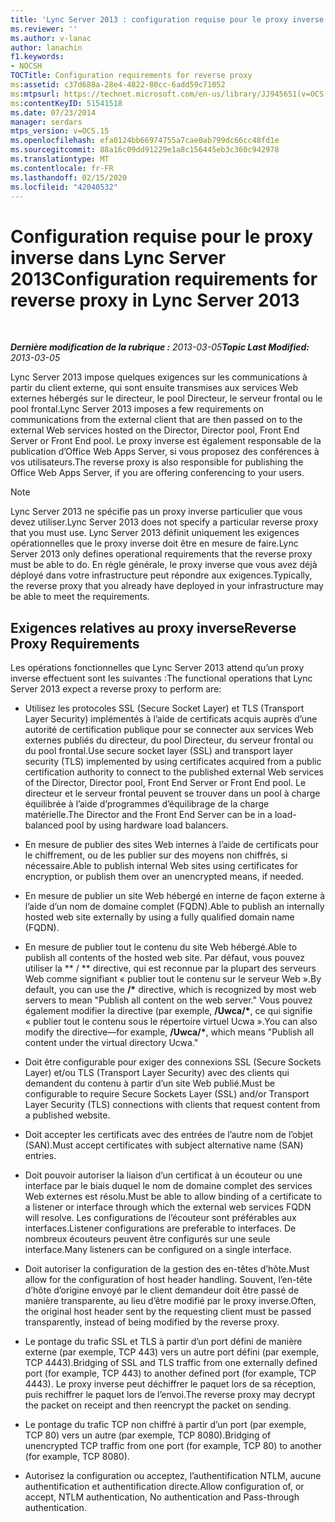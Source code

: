 ```yaml
---
title: 'Lync Server 2013 : configuration requise pour le proxy inverse'
ms.reviewer: ''
ms.author: v-lanac
author: lanachin
f1.keywords:
- NOCSH
TOCTitle: Configuration requirements for reverse proxy
ms:assetid: c37d688a-28e4-4822-80cc-6add59c71052
ms:mtpsurl: https://technet.microsoft.com/en-us/library/JJ945651(v=OCS.15)
ms:contentKeyID: 51541518
ms.date: 07/23/2014
manager: serdars
mtps_version: v=OCS.15
ms.openlocfilehash: efa0124bb66974755a7cae0ab799dc66cc48fd1e
ms.sourcegitcommit: 88a16c09dd91229e1a8c156445eb3c360c942978
ms.translationtype: MT
ms.contentlocale: fr-FR
ms.lasthandoff: 02/15/2020
ms.locfileid: "42040532"
---
```

<div data-xmlns="http://www.w3.org/1999/xhtml">

<div class="topic" data-xmlns="http://www.w3.org/1999/xhtml" data-msxsl="urn:schemas-microsoft-com:xslt" data-cs="http://msdn.microsoft.com/">

<div data-asp="http://msdn2.microsoft.com/asp">

# <a name="configuration-requirements-for-reverse-proxy-in-lync-server-2013"></a><span data-ttu-id="2ddc2-102">Configuration requise pour le proxy inverse dans Lync Server 2013</span><span class="sxs-lookup"><span data-stu-id="2ddc2-102">Configuration requirements for reverse proxy in Lync Server 2013</span></span>

</div>

<div id="mainSection">

<div id="mainBody">

<span> </span>

<span data-ttu-id="2ddc2-103">_**Dernière modification de la rubrique :** 2013-03-05_</span><span class="sxs-lookup"><span data-stu-id="2ddc2-103">_**Topic Last Modified:** 2013-03-05_</span></span>

<span data-ttu-id="2ddc2-104">Lync Server 2013 impose quelques exigences sur les communications à partir du client externe, qui sont ensuite transmises aux services Web externes hébergés sur le directeur, le pool Directeur, le serveur frontal ou le pool frontal.</span><span class="sxs-lookup"><span data-stu-id="2ddc2-104">Lync Server 2013 imposes a few requirements on communications from the external client that are then passed on to the external Web services hosted on the Director, Director pool, Front End Server or Front End pool.</span></span> <span data-ttu-id="2ddc2-105">Le proxy inverse est également responsable de la publication d’Office Web Apps Server, si vous proposez des conférences à vos utilisateurs.</span><span class="sxs-lookup"><span data-stu-id="2ddc2-105">The reverse proxy is also responsible for publishing the Office Web Apps Server, if you are offering conferencing to your users.</span></span>

<div>


> [!NOTE]  
> <span data-ttu-id="2ddc2-106">Lync Server 2013 ne spécifie pas un proxy inverse particulier que vous devez utiliser.</span><span class="sxs-lookup"><span data-stu-id="2ddc2-106">Lync Server 2013 does not specify a particular reverse proxy that you must use.</span></span> <span data-ttu-id="2ddc2-107">Lync Server 2013 définit uniquement les exigences opérationnelles que le proxy inverse doit être en mesure de faire.</span><span class="sxs-lookup"><span data-stu-id="2ddc2-107">Lync Server 2013 only defines operational requirements that the reverse proxy must be able to do.</span></span> <span data-ttu-id="2ddc2-108">En règle générale, le proxy inverse que vous avez déjà déployé dans votre infrastructure peut répondre aux exigences.</span><span class="sxs-lookup"><span data-stu-id="2ddc2-108">Typically, the reverse proxy that you already have deployed in your infrastructure may be able to meet the requirements.</span></span>



</div>

<div>

## <a name="reverse-proxy-requirements"></a><span data-ttu-id="2ddc2-109">Exigences relatives au proxy inverse</span><span class="sxs-lookup"><span data-stu-id="2ddc2-109">Reverse Proxy Requirements</span></span>

<span data-ttu-id="2ddc2-110">Les opérations fonctionnelles que Lync Server 2013 attend qu’un proxy inverse effectuent sont les suivantes :</span><span class="sxs-lookup"><span data-stu-id="2ddc2-110">The functional operations that Lync Server 2013 expect a reverse proxy to perform are:</span></span>

  - <span data-ttu-id="2ddc2-111">Utilisez les protocoles SSL (Secure Socket Layer) et TLS (Transport Layer Security) implémentés à l’aide de certificats acquis auprès d’une autorité de certification publique pour se connecter aux services Web externes publiés du directeur, du pool Directeur, du serveur frontal ou du pool frontal.</span><span class="sxs-lookup"><span data-stu-id="2ddc2-111">Use secure socket layer (SSL) and transport layer security (TLS) implemented by using certificates acquired from a public certification authority to connect to the published external Web services of the Director, Director pool, Front End Server or Front End pool.</span></span> <span data-ttu-id="2ddc2-112">Le directeur et le serveur frontal peuvent se trouver dans un pool à charge équilibrée à l’aide d’programmes d’équilibrage de la charge matérielle.</span><span class="sxs-lookup"><span data-stu-id="2ddc2-112">The Director and the Front End Server can be in a load-balanced pool by using hardware load balancers.</span></span>

  - <span data-ttu-id="2ddc2-113">En mesure de publier des sites Web internes à l’aide de certificats pour le chiffrement, ou de les publier sur des moyens non chiffrés, si nécessaire.</span><span class="sxs-lookup"><span data-stu-id="2ddc2-113">Able to publish internal Web sites using certificates for encryption, or publish them over an unencrypted means, if needed.</span></span>

  - <span data-ttu-id="2ddc2-114">En mesure de publier un site Web hébergé en interne de façon externe à l’aide d’un nom de domaine complet (FQDN).</span><span class="sxs-lookup"><span data-stu-id="2ddc2-114">Able to publish an internally hosted web site externally by using a fully qualified domain name (FQDN).</span></span>

  - <span data-ttu-id="2ddc2-115">En mesure de publier tout le contenu du site Web hébergé.</span><span class="sxs-lookup"><span data-stu-id="2ddc2-115">Able to publish all contents of the hosted web site.</span></span> <span data-ttu-id="2ddc2-116">Par défaut, vous pouvez utiliser la \*\* / \*\* directive, qui est reconnue par la plupart des serveurs Web comme signifiant « publier tout le contenu sur le serveur Web ».</span><span class="sxs-lookup"><span data-stu-id="2ddc2-116">By default, you can use the **/\*** directive, which is recognized by most web servers to mean "Publish all content on the web server."</span></span> <span data-ttu-id="2ddc2-117">Vous pouvez également modifier la directive (par exemple, **/Uwca/\***, ce qui signifie « publier tout le contenu sous le répertoire virtuel Ucwa ».</span><span class="sxs-lookup"><span data-stu-id="2ddc2-117">You can also modify the directive—for example, **/Uwca/\***, which means "Publish all content under the virtual directory Ucwa."</span></span>

  - <span data-ttu-id="2ddc2-118">Doit être configurable pour exiger des connexions SSL (Secure Sockets Layer) et/ou TLS (Transport Layer Security) avec des clients qui demandent du contenu à partir d’un site Web publié.</span><span class="sxs-lookup"><span data-stu-id="2ddc2-118">Must be configurable to require Secure Sockets Layer (SSL) and/or Transport Layer Security (TLS) connections with clients that request content from a published website.</span></span>

  - <span data-ttu-id="2ddc2-119">Doit accepter les certificats avec des entrées de l’autre nom de l’objet (SAN).</span><span class="sxs-lookup"><span data-stu-id="2ddc2-119">Must accept certificates with subject alternative name (SAN) entries.</span></span>

  - <span data-ttu-id="2ddc2-120">Doit pouvoir autoriser la liaison d’un certificat à un écouteur ou une interface par le biais duquel le nom de domaine complet des services Web externes est résolu.</span><span class="sxs-lookup"><span data-stu-id="2ddc2-120">Must be able to allow binding of a certificate to a listener or interface through which the external web services FQDN will resolve.</span></span> <span data-ttu-id="2ddc2-121">Les configurations de l’écouteur sont préférables aux interfaces.</span><span class="sxs-lookup"><span data-stu-id="2ddc2-121">Listener configurations are preferable to interfaces.</span></span> <span data-ttu-id="2ddc2-122">De nombreux écouteurs peuvent être configurés sur une seule interface.</span><span class="sxs-lookup"><span data-stu-id="2ddc2-122">Many listeners can be configured on a single interface.</span></span>

  - <span data-ttu-id="2ddc2-123">Doit autoriser la configuration de la gestion des en-têtes d’hôte.</span><span class="sxs-lookup"><span data-stu-id="2ddc2-123">Must allow for the configuration of host header handling.</span></span> <span data-ttu-id="2ddc2-124">Souvent, l’en-tête d’hôte d’origine envoyé par le client demandeur doit être passé de manière transparente, au lieu d’être modifié par le proxy inverse.</span><span class="sxs-lookup"><span data-stu-id="2ddc2-124">Often, the original host header sent by the requesting client must be passed transparently, instead of being modified by the reverse proxy.</span></span>

  - <span data-ttu-id="2ddc2-125">Le pontage du trafic SSL et TLS à partir d’un port défini de manière externe (par exemple, TCP 443) vers un autre port défini (par exemple, TCP 4443).</span><span class="sxs-lookup"><span data-stu-id="2ddc2-125">Bridging of SSL and TLS traffic from one externally defined port (for example, TCP 443) to another defined port (for example, TCP 4443).</span></span> <span data-ttu-id="2ddc2-126">Le proxy inverse peut déchiffrer le paquet lors de sa réception, puis rechiffrer le paquet lors de l’envoi.</span><span class="sxs-lookup"><span data-stu-id="2ddc2-126">The reverse proxy may decrypt the packet on receipt and then reencrypt the packet on sending.</span></span>

  - <span data-ttu-id="2ddc2-127">Le pontage du trafic TCP non chiffré à partir d’un port (par exemple, TCP 80) vers un autre (par exemple, TCP 8080).</span><span class="sxs-lookup"><span data-stu-id="2ddc2-127">Bridging of unencrypted TCP traffic from one port (for example, TCP 80) to another (for example, TCP 8080).</span></span>

  - <span data-ttu-id="2ddc2-128">Autorisez la configuration ou acceptez, l’authentification NTLM, aucune authentification et authentification directe.</span><span class="sxs-lookup"><span data-stu-id="2ddc2-128">Allow configuration of, or accept, NTLM authentication, No authentication and Pass-through authentication.</span></span>

</div>

</div>

<span> </span>

</div>

</div>

</div>

